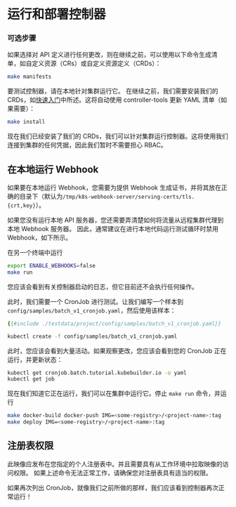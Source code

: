 # 运行和部署控制器

### 可选步骤
如果选择对 API 定义进行任何更改，则在继续之前，可以使用以下命令生成清单，如自定义资源（CRs）或自定义资源定义（CRDs）：
```bash
make manifests
```

要测试控制器，请在本地针对集群运行它。
在继续之前，我们需要安装我们的 CRDs，如[快速入门](/quick-start.md)中所述。这将自动使用 controller-tools 更新 YAML 清单（如果需要）：

```bash
make install
```

现在我们已经安装了我们的 CRDs，我们可以针对集群运行控制器。这将使用我们连接到集群的任何凭据，因此我们暂时不需要担心 RBAC。

<aside class="note">

<h1>在本地运行 Webhook</h1>

如果要在本地运行 Webhook，您需要为提供 Webhook 生成证书，并将其放在正确的目录下（默认为`/tmp/k8s-webhook-server/serving-certs/tls.{crt,key}`）。

如果您没有运行本地 API 服务器，您还需要弄清楚如何将流量从远程集群代理到本地 Webhook 服务器。
因此，通常建议在进行本地代码运行测试循环时禁用 Webhook，如下所示。

</aside>

在另一个终端中运行

```bash
export ENABLE_WEBHOOKS=false
make run
```

您应该会看到有关控制器启动的日志，但它目前还不会执行任何操作。

此时，我们需要一个 CronJob 进行测试。让我们编写一个样本到 `config/samples/batch_v1_cronjob.yaml`，然后使用该样本：

```yaml
{{#include ./testdata/project/config/samples/batch_v1_cronjob.yaml}}
```

```bash
kubectl create -f config/samples/batch_v1_cronjob.yaml
```

此时，您应该会看到大量活动。如果观察更改，您应该会看到您的 CronJob 正在运行，并更新状态：

```bash
kubectl get cronjob.batch.tutorial.kubebuilder.io -o yaml
kubectl get job
```

现在我们知道它正在运行，我们可以在集群中运行它。停止 `make run` 命令，并运行

```bash
make docker-build docker-push IMG=<some-registry>/<project-name>:tag
make deploy IMG=<some-registry>/<project-name>:tag
```

<aside class="note">
<h1>注册表权限</h1>

此映像应发布在您指定的个人注册表中。并且需要具有从工作环境中拉取映像的访问权限。
如果上述命令无法正常工作，请确保您对注册表具有适当的权限。

</aside>

如果再次列出 CronJob，就像我们之前所做的那样，我们应该看到控制器再次正常运行！